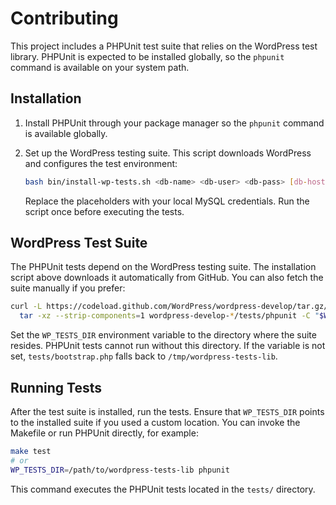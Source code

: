 # Contributing

This project includes a PHPUnit test suite that relies on the WordPress test library. PHPUnit is expected to be installed globally, so the `phpunit` command is available on your system path.

## Installation

1. Install PHPUnit through your package manager so the `phpunit` command is available globally.
2. Set up the WordPress testing suite. This script downloads WordPress and configures the test environment:

   ```bash
   bash bin/install-wp-tests.sh <db-name> <db-user> <db-pass> [db-host] [wp-version]
   ```

   Replace the placeholders with your local MySQL credentials. Run the script once before executing the tests.

## WordPress Test Suite

The PHPUnit tests depend on the WordPress testing suite. The installation script above downloads it automatically from GitHub. You can also fetch the suite manually if you prefer:

```bash
curl -L https://codeload.github.com/WordPress/wordpress-develop/tar.gz/refs/heads/trunk | \
  tar -xz --strip-components=1 wordpress-develop-*/tests/phpunit -C "$WP_TESTS_DIR"
```

Set the `WP_TESTS_DIR` environment variable to the directory where the suite resides. PHPUnit tests cannot run without this directory. If the variable is not set, `tests/bootstrap.php` falls back to `/tmp/wordpress-tests-lib`.

## Running Tests

After the test suite is installed, run the tests. Ensure that `WP_TESTS_DIR`
points to the installed suite if you used a custom location. You can invoke the
Makefile or run PHPUnit directly, for example:

```bash
make test
# or
WP_TESTS_DIR=/path/to/wordpress-tests-lib phpunit
```

This command executes the PHPUnit tests located in the `tests/` directory.
